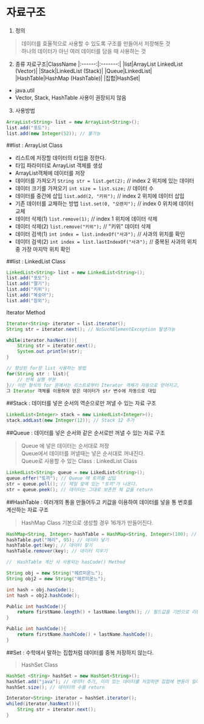 # 자료구조

1. 정의
> 데이터를 효율적으로 사용할 수 있도록 구조를 만들어서 저장해둔 것  
하나의 데이터가 아닌 여러 데이터를 담을 때 사용하는 것

2. 종류 
자료구조|ClassName
|:------:|:-------:|
|list|ArrayList LinkedList (Vector)|
|Stack|LinkedList (Stack)|
|Queue|LinkedList|
|HashTable|HashMap (HashTable)|
|집합|HashSet|

- java.util
- Vector, Stack, HashTable 사용이 권장되지 않음

3. 사용방법
```java
ArrayList<String> list = new ArrayList<String>();
list.add("포도");
list.add(new Integer(52)); // 불가능
```

##list : ArrayList Class
- 리스트에 저장할 데이터의 타입을 정한다.
- 타입 파라미터로 ArrayList 객체를 생성
- ArrayList객체에 데이터를 저장
- 데이터를 가져오기 `String str = list.get(2);` // index 2 위치에 있는 데이터
- 데이터 크기를 가져오기 `int size = list.size;` // 데이터 수 
- 데이터를 중간에 삽입 `list.add(2, "키위");` // index 2 위치에 데이터 삽입
- 기존 데이터를 교체하는 방법 `list.set(0, "오렌지");` // index 0 위치에 데이터 교체
- 데이터 삭제(1) `list.remove(1);` // index 1 위치에 데이터 삭제
- 데이터 삭제(2) `list.remove("키위");` // "키위" 데이터 삭제
- 데이터 검색(1) `int index = list.indexOf("사과");` // 사과의 위치를 확인
- 데이터 검색(2) `int index = list.lastIndexOf("사과");` // 중복된 사과의 위치 중 가장 마지막 위치 확인

##list : LinkedList Class
```java
LinkedList<String> list = new LinkedList<String>();
list.add("포도");
list.add("딸기");
list.add("키위");
list.add("복숭아");
list.add("참외");
```
Iterator Method
```java
Iterator<String> iterator = list.iterator();
String str = iterator.next(); // NoSuchElementException 발생가능

while(iterator.hasNext()){
	String str = iterator.next();
	System.out.println(str);
}

// 향상된 for문 list 사용하는 방법
for(String str : list){
	// 반복 실행 부분
}// 이런 형식의 for 문에서는 리스트로부터 Iterator 객체가 자동으로 얻어지고,
그 Iterator 객체를 이용하여 얻은 데이터가 str 변수에 자동으로 대입
```

##Stack : 데이터를 넣은 순서의 역순으로만 꺼낼 수 있는 자료 구조 
```java
LinkedList<Integer> stack = new LinkedList<Integer>();
stack.addLast(new Integer(12)); // Stack 12 추가
```

##Queue : 데이터를 넣은 순서와 같은 순서로만 꺼낼 수 있는 자료 구조
> Queue 에 넣은 데이터는 순서대로 저장  
Queue에서 데이터를 꺼낼때는 넣은 순서대로 꺼내진다.  
Queue로 사용할 수 있는 Class : LinkedList Class

```java
LinkedList<String> queue = new LikedList<String>();
queue.offer("토끼"); // Queue 에 토끼를 삽입 
str = queue.poll(); // 제일 앞에 있는 "토끼"가 나온다.
str = queue.peek(); // 데이터는 그대로 보존한 체 값을 return
```

##HashTable : 여러개의 통을 만들어두고 키값을 이용하여 데이터를 넣을 통 번호를 계산하는 자료 구조
> HashMap Class 기본으로 생성할 경우 16개가 만들어진다.

```java
HashMap<String, Integer> hashTable = HashMap<String, Integer>(100); // 100개의 통으로 구성된 HashTable 생성
hashTable.put("해리", 95); // 데이터 넣기
hashTable.get(key); // 데이터 찾기
hashTable.remover(key); // 데이터 지우기 

//  HashTable 계산 시 사용되는 hasCode() Method

String obj = new String("헤르미온느");
String obj2 = new String("헤르미온느");

int hash = obj.hasCode();
int hash = obj2.hashCode();

Public int hashCode(){
	return firstName.length() + lastName.length(); // 필드값을 기반으로 리턴값을 계산하면 같은 값의 객체들을 같은 값을 리턴하게 됨
}

Public int hashCode(){
	return firstName.hashCode() + lastName.hashCode(); 
}
```

##Set : 수학에서 말하는 집합처럼 데이터를 중복 저장하지 않는다.
> HashSet Class
```java
HashSet <String> hashSet = new HashSet<String>();
hashSet.add("java"); // 데이터 추가, 이미 있는 데이터를 저장하면 집합에 변동이 일어나지 않는다.
hashSet.size(); // 데이터의 수를 return

Interator<String> iterator = hashSet.iterator();
whiled(iterator.hasNext()){
	String str = iterator.next();
}
```


